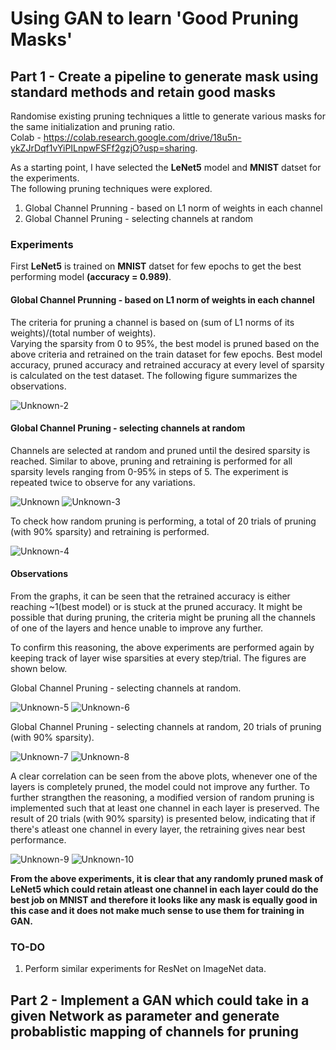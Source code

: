 # Using GAN to learn 'Good Pruning Masks'    

## Part 1 - Create a pipeline to generate mask using standard methods and retain good masks  
Randomise existing pruning techniques a little to generate various masks for the same initialization and pruning ratio.   
Colab - https://colab.research.google.com/drive/18u5n-ykZJrDqf1vYiPILnpwFSFf2gzjO?usp=sharing.    
   
As a starting point, I have selected the **LeNet5** model and **MNIST** datset for the experiments.   
The following pruning techniques were explored.   
1. Global Channel Prunning - based on L1 norm of weights in each channel
2. Global Channel Pruning - selecting channels at random

### Experiments    
First **LeNet5** is trained on **MNIST** datset for few epochs to get the best performing model **(accuracy = 0.989)**.  

#### Global Channel Prunning - based on L1 norm of weights in each channel    
The criteria for pruning a channel is based on (sum of L1 norms of its weights)/(total number of weights).   
Varying the sparsity from 0 to 95%, the best model is pruned based on the above criteria and retrained on the train dataset for few epochs.
Best model accuracy, pruned accuracy and retrained accuracy at every level of sparsity is calculated on the test dataset. The following figure summarizes the observations.   

![Unknown-2](https://user-images.githubusercontent.com/94199007/221704789-25f84193-e0ba-47f6-851e-cfcb4dc8d07d.png)

#### Global Channel Pruning - selecting channels at random    
Channels are selected at random and pruned until the desired sparsity is reached. Similar to above, pruning and retraining is performed for all sparsity levels ranging from 0-95% in steps of 5. The experiment is repeated twice to observe for any variations.

![Unknown](https://user-images.githubusercontent.com/94199007/221708640-3052e366-2775-412f-bd2b-e4d81d225a29.png)
![Unknown-3](https://user-images.githubusercontent.com/94199007/221708735-62eef9f3-19d4-46c2-bfc1-636760f5c814.png)


To check how random pruning is performing, a total of 20 trials of pruning (with 90% sparsity) and retraining is performed. 

![Unknown-4](https://user-images.githubusercontent.com/94199007/221708911-53a5eaaf-a580-4ab6-9447-7edb5fc9b716.png)

#### Observations   
From the graphs, it can be seen that the retrained accuracy is either reaching ~1(best model) or is stuck at the pruned accuracy. It might be possible that during pruning, the criteria might be pruning all the channels of one of the layers and hence unable to improve any further.   

To confirm this reasoning, the above experiments are performed again by keeping track of layer wise sparsities at every step/trial. The figures are shown below.   

Global Channel Pruning - selecting channels at random.   

![Unknown-5](https://user-images.githubusercontent.com/94199007/221711567-23a96c72-c32b-4be8-8dd8-ee61d31799f4.png)
![Unknown-6](https://user-images.githubusercontent.com/94199007/221711598-d404c60e-2e5e-4c1d-8c65-41504d9e05fa.png)

Global Channel Pruning - selecting channels at random, 20 trials of pruning (with 90% sparsity).  

![Unknown-7](https://user-images.githubusercontent.com/94199007/221711732-69876cd7-278f-46d2-a375-a008d58d0aea.png)
![Unknown-8](https://user-images.githubusercontent.com/94199007/221711764-1f1f6077-a63c-4dc6-99a4-bcfb48266f80.png)

A clear correlation can be seen from the above plots, whenever one of the layers is completely pruned, the model could not improve any further.
To further strangthen the reasoning, a modified version of random pruning is implemented such that at least one channel in each layer is preserved. The result of 20 trials (with 90% sparsity) is presented below, indicating that if there's atleast one channel in every layer, the retraining gives near best performance.

![Unknown-9](https://user-images.githubusercontent.com/94199007/221713888-4d96d0e0-fb46-46db-8c4a-3b1bd8207da8.png)
![Unknown-10](https://user-images.githubusercontent.com/94199007/221713904-f3d90e3b-79ef-4336-aed6-d5d7fdcd04f1.png)
   
**From the above experiments, it is clear that any randomly pruned mask of LeNet5 which could retain atleast one channel in each layer could do the best job on MNIST and therefore it looks like any mask is equally good in this case and it does not make much sense to use them for training in GAN.**

### TO-DO  
1. Perform similar experiments for ResNet on ImageNet data.   

## Part 2 - Implement a GAN which could take in a given Network as parameter and generate probablistic mapping of channels for pruning     

